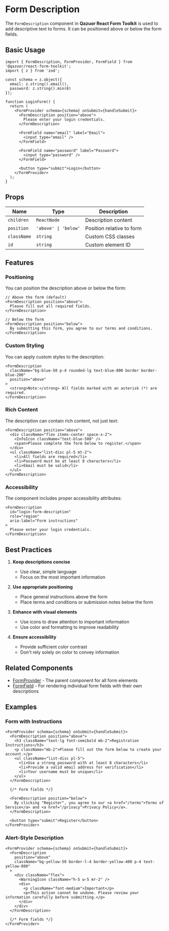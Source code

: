 # Form Description

The `FormDescription` component in **Qazuor React Form Toolkit** is used to add descriptive text to forms. It can be positioned above or below the form fields.

## Basic Usage

```tsx
import { FormDescription, FormProvider, FormField } from '@qazuor/react-form-toolkit';
import { z } from 'zod';

const schema = z.object({
  email: z.string().email(),
  password: z.string().min(8)
});

function LoginForm() {
  return (
    <FormProvider schema={schema} onSubmit={handleSubmit}>
      <FormDescription position="above">
        Please enter your login credentials.
      </FormDescription>

      <FormField name="email" label="Email">
        <input type="email" />
      </FormField>

      <FormField name="password" label="Password">
        <input type="password" />
      </FormField>

      <button type="submit">Login</button>
    </FormProvider>
  );
}
```

## Props

| Name | Type | Description |
|------|------|-------------|
| `children` | `ReactNode` | Description content |
| `position` | `'above' \| 'below'` | Position relative to form |
| `className` | `string` | Custom CSS classes |
| `id` | `string` | Custom element ID |

## Features

### Positioning

You can position the description above or below the form:

```tsx
// Above the form (default)
<FormDescription position="above">
  Please fill out all required fields.
</FormDescription>

// Below the form
<FormDescription position="below">
  By submitting this form, you agree to our terms and conditions.
</FormDescription>
```

### Custom Styling

You can apply custom styles to the description:

```tsx
<FormDescription
  className="bg-blue-50 p-4 rounded-lg text-blue-800 border border-blue-200"
  position="above"
>
  <strong>Note:</strong> All fields marked with an asterisk (*) are required.
</FormDescription>
```

### Rich Content

The description can contain rich content, not just text:

```tsx
<FormDescription position="above">
  <div className="flex items-center space-x-2">
    <InfoIcon className="text-blue-500" />
    <span>Please complete the form below to register.</span>
  </div>
  <ul className="list-disc pl-5 mt-2">
    <li>All fields are required</li>
    <li>Password must be at least 8 characters</li>
    <li>Email must be valid</li>
  </ul>
</FormDescription>
```

### Accessibility

The component includes proper accessibility attributes:

```tsx
<FormDescription
  id="login-form-description"
  role="region"
  aria-label="Form instructions"
>
  Please enter your login credentials.
</FormDescription>
```

## Best Practices

1. **Keep descriptions concise**
   - Use clear, simple language
   - Focus on the most important information

2. **Use appropriate positioning**
   - Place general instructions above the form
   - Place terms and conditions or submission notes below the form

3. **Enhance with visual elements**
   - Use icons to draw attention to important information
   - Use color and formatting to improve readability

4. **Ensure accessibility**
   - Provide sufficient color contrast
   - Don't rely solely on color to convey information

## Related Components

- [FormProvider](/docs/form-provider) - The parent component for all form elements
- [FormField](/docs/form-field) - For rendering individual form fields with their own descriptions

## Examples

### Form with Instructions

```tsx
<FormProvider schema={schema} onSubmit={handleSubmit}>
  <FormDescription position="above">
    <h3 className="text-lg font-semibold mb-2">Registration Instructions</h3>
    <p className="mb-2">Please fill out the form below to create your account.</p>
    <ul className="list-disc pl-5">
      <li>Use a strong password with at least 8 characters</li>
      <li>Provide a valid email address for verification</li>
      <li>Your username must be unique</li>
    </ul>
  </FormDescription>

  {/* Form fields */}

  <FormDescription position="below">
    By clicking "Register", you agree to our <a href="/terms">Terms of Service</a> and <a href="/privacy">Privacy Policy</a>.
  </FormDescription>

  <button type="submit">Register</button>
</FormProvider>
```

### Alert-Style Description

```tsx
<FormProvider schema={schema} onSubmit={handleSubmit}>
  <FormDescription
    position="above"
    className="bg-yellow-50 border-l-4 border-yellow-400 p-4 text-yellow-800"
  >
    <div className="flex">
      <WarningIcon className="h-5 w-5 mr-2" />
      <div>
        <p className="font-medium">Important</p>
        <p>This action cannot be undone. Please review your information carefully before submitting.</p>
      </div>
    </div>
  </FormDescription>

  {/* Form fields */}
</FormProvider>
```
